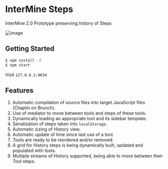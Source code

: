 # InterMine Steps

InterMine 2.0 Prototype preserving history of Steps

![image](https://raw.github.com/radekstepan/intermine-steps/master/example.png)

## Getting Started

```bash
$ npm install -d
$ npm start
```

Visit ``127.0.0.1:9034``

## Features

1. Automatic compilation of source files into target JavaScript files (Chaplin on Brunch).
1. Use of mediator to move between tools and steps of these tools.
1. Dynamically loading an appropriate tool and its sidebar template.
1. Serialization of steps taken into `localStorage`.
1. Automatic sizing of History view.
1. Automatic update of time since last use of a tool.
1. Tools are ready to be reordered and/or removed.
1. A grid for History steps is being dynamically built, updated and populated with tools.
1. Multiple streams of History supported, being able to move between their Tool steps.